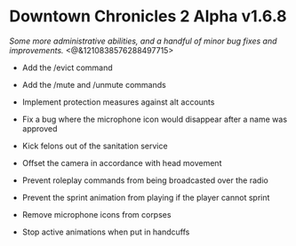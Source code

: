 # Downtown Chronicles 2 Alpha v1.6.8
*Some more administrative abilities, and a handful of minor bug fixes and improvements.*
<@&1210838576288497715>

* Add the /evict command
* Add the /mute and /unmute commands
* Implement protection measures against alt accounts

* Fix a bug where the microphone icon would disappear after a name was approved
* Kick felons out of the sanitation service
* Offset the camera in accordance with head movement
* Prevent roleplay commands from being broadcasted over the radio
* Prevent the sprint animation from playing if the player cannot sprint
* Remove microphone icons from corpses
* Stop active animations when put in handcuffs